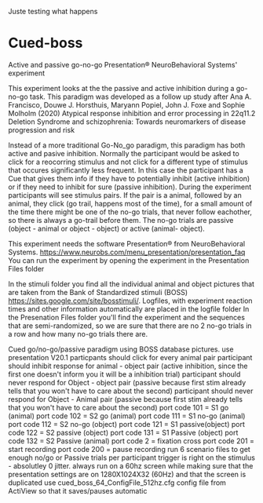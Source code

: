 Juste testing what happens 

# Cued-boss
Active and passive go-no-go Presentation® NeuroBehavioral Systems' experiment

This experiment looks at the the passive and active inhibition during a go-no-go task. This paradigm was developed as a follow up study after 
Ana A. Francisco, Douwe J. Horsthuis, Maryann Popiel, John J. Foxe and Sophie Molholm (2020) Atypical response inhibition and error processing in 22q11.2 Deletion Syndrome and schizophrenia: Towards neuromarkers of disease progression and risk

Instead of a more traditional Go-No_go paradigm, this paradigm has both active and pasive inhibition. Normally the participant would be asked to click for a reocorring stimulus and not click for a different type of stimulus that occures significantly less frequent. In this case the participant has a Cue that gives them info if they have to potentially inhibit (active inhibition) or if they need to inhibit for sure (passive inhibition). During the experiment participants will see stimulus pairs. If the pair is a animal, followed by an animal, they click (go trail, happens most of the time), for a small amount of the time there might be one of the no-go trials, that never follow eachother, so there is always a go-trail before them. The no-go trials are passive (object - animal or object - object) or active (animal- object). 


This experiment needs the software Presentation® from NeuroBehavioral Systems. https://www.neurobs.com/menu_presentation/presentation_faq
You can run the experiment by opening the experiment in the Presentation Files folder

In the stimuli folder you find all the individual animal and object pictures that are taken from the Bank of Standardized stimuli (BOSS) https://sites.google.com/site/bosstimuli/. 
Logfiles, with experiment reaction times and other information automatically are placed in the logfile folder
In the Presenation Files folder you'll find the experiment and the sequences that are semi-randomized, so we are sure that there are no 2 no-go trials in a row and how many no-go trials there are.

  
 Cued go/no-go/passive paradigm using BOSS database pictures. 
use presentation V20.1
particpants should click for every animal pair
participant should inhibit response for animal - object pair (active inhibition, since the first one doesn't inform you it will be a inhibition trial)
participant should never respond for Object - object pair (passive because first stim already tells that you won't have to care about the second)
participant should never respond for Object - Animal pair (passive because first stim already tells that you won't have to care about the second)
	port code 101 = S1 go (animal)
	port code 102 = S2 go (animal)
	port code 111 = S1 no-go (animal)
	port code 112 = S2 no-go (object)
	port code 121 = S1 passive(object)
	port code 122 = S2 passive (object)
  port code 131 = S1 Passive (object)
  port code 132 = S2 Passive (animal) 
	port code 2   = fixation cross
  port code 201 = start recording
  port code 200 = pause recording 
 run 6 scenario files to get enough no/go or Passive trials per participant
 trigger is right on the stimulus - absolutley 0 jitter.
 always run on a 60hz screen while making sure that the presentation settings are on 1280X1024X32 (60Hz) and that the screen is duplicated
 use cued_boss_64_ConfigFile_512hz.cfg config file from ActiView so that it saves/pauses automatic
